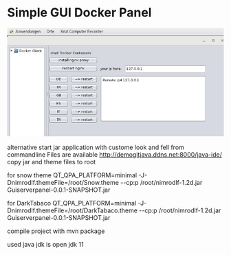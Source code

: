 
Simple GUI Docker  Panel
============================================================   
![image](https://github.com/demogitjava/demodatabase/blob/master/screenshotguiserverpanel.jpg?raw=true)



alternative start jar application with custome look and fell from commandline
Files are available
http://demogitjava.ddns.net:8000/java-ide/
copy jar and theme files to root 

for snow theme
QT_QPA_PLATFORM=minimal -J-Dnimrodlf.themeFile=/root/Snow.theme --cp:p /root/nimrodlf-1.2d.jar Guiserverpanel-0.0.1-SNAPSHOT.jar

for DarkTabaco
QT_QPA_PLATFORM=minimal -J-Dnimrodlf.themeFile=/root/DarkTabaco.theme --cp:p /root/nimrodlf-1.2d.jar Guiserverpanel-0.0.1-SNAPSHOT.jar



compile project with
mvn package

used java jdk is 
open jdk 11



